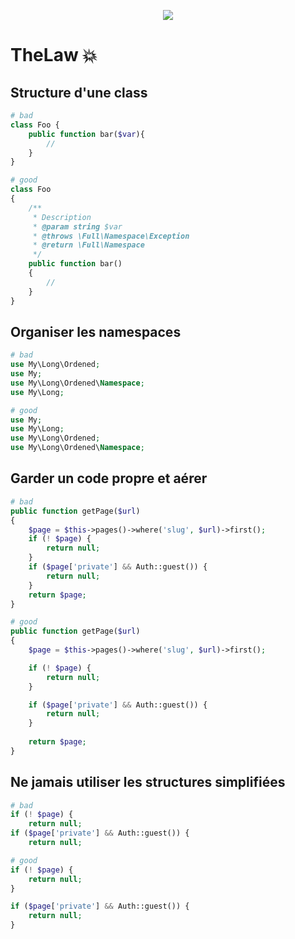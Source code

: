 <p align='center'>
  <img src='https://i1.wp.com/blog.degracia-mathieu.fr/wp-content/uploads/2018/05/ezgif.com-gif-maker.gif?zoom=0.8999999761581421&resize=500%2C211&ssl=1'>  
</p>

# TheLaw :boom:

## Structure d'une class
```php
# bad
class Foo {
    public function bar($var){
        //
    }
}
```
```php
# good
class Foo 
{    
    /**
     * Description
     * @param string $var
     * @throws \Full\Namespace\Exception
     * @return \Full\Namespace
     */
    public function bar() 
    {
        //
    }
}
```
## Organiser les namespaces 
```php
# bad
use My\Long\Ordened;
use My;
use My\Long\Ordened\Namespace;
use My\Long;
```
```php
# good
use My;
use My\Long;
use My\Long\Ordened;
use My\Long\Ordened\Namespace;
```
## Garder un code propre et aérer 
```php
# bad
public function getPage($url)
{
    $page = $this->pages()->where('slug', $url)->first();
    if (! $page) {
        return null;
    }
    if ($page['private'] && Auth::guest()) {
        return null;
    }
    return $page;
}
```
```php
# good
public function getPage($url)
{
    $page = $this->pages()->where('slug', $url)->first();

    if (! $page) {
        return null;
    }

    if ($page['private'] && Auth::guest()) {
        return null;
    }
    
    return $page;
}
```
## Ne jamais utiliser les structures simplifiées
```php
# bad
if (! $page) {
    return null;
if ($page['private'] && Auth::guest()) {
    return null;
```
```php
# good
if (! $page) {
    return null;
}

if ($page['private'] && Auth::guest()) {
    return null;
}
```
